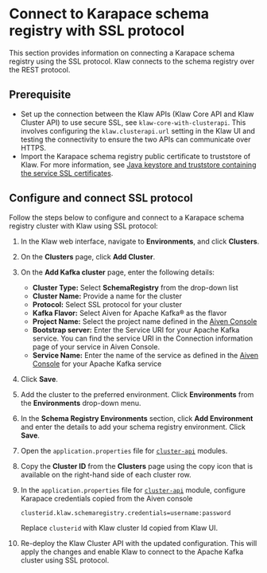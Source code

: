 # Connect to Karapace schema registry with SSL protocol

This section provides information on connecting a Karapace schema registry using the SSL protocol. Klaw connects to the
schema registry over the REST protocol.

## Prerequisite

- Set up the connection between the Klaw APIs (Klaw Core API and Klaw Cluster
  API) to use secure SSL, see
  `klaw-core-with-clusterapi`. This
  involves configuring the `klaw.clusterapi.url` setting in the Klaw
  UI and testing the connectivity to ensure the two APIs can
  communicate over HTTPS.
- Import the Karapace schema registry public certificate to truststore
  of Klaw. For more information, see [Java keystore and truststore
  containing the service SSL
  certificates](https://docs.aiven.io/docs/products/kafka/howto/keystore-truststore.html).

## Configure and connect SSL protocol

Follow the steps below to configure and connect to a Karapace schema
registry cluster with Klaw using SSL protocol:

1. In the Klaw web interface, navigate to **Environments**, and click
   **Clusters**.
2. On the **Clusters** page, click **Add Cluster**.
   <!-- vale off -->
3. On the **Add Kafka cluster** page, enter the following details:
   <!-- vale on -->

   - **Cluster Type:** Select **SchemaRegistry** from the drop-down list
   - **Cluster Name:** Provide a name for the cluster
   - **Protocol:** Select SSL protocol for your cluster
   - **Kafka Flavor:** Select Aiven for Apache Kafka® as the flavor
   - **Project Name:** Select the project name defined in the [Aiven Console](https://console.aiven.io/)
   - **Bootstrap server:** Enter the Service URI for your Apache Kafka
     service. You can find the service URI in the Connection information
     page of your service in Aiven Console.
   - **Service Name:** Enter the name of the service as defined in the
     [Aiven Console](https://console.aiven.io/) for your Apache Kafka
     service

4. Click **Save**.
5. Add the cluster to the preferred environment. Click **Environments**
   from the **Environments** drop-down menu.
6. In the **Schema Registry Environments** section, click **Add
   Environment** and enter the details to add your schema registry
   environment. Click **Save**.
7. Open the `application.properties` file for [`cluster-api`](https://github.com/aiven/klaw/blob/main/cluster-api/src/main/resources) modules.
8. Copy the **Cluster ID** from the **Clusters** page using the copy
   icon that is available on the right-hand side of each cluster
   row.
9. In the `application.properties` file
   for [`cluster-api`](https://github.com/aiven/klaw/blob/main/cluster-api/src/main/resources/application.properties)
   module, configure Karapace credentials copied from the Aiven console

   `clusterid.klaw.schemaregistry.credentials=username:password`

   Replace `clusterid` with Klaw cluster Id copied from Klaw UI.

10. Re-deploy the Klaw Cluster API with the updated configuration. This will
    apply the changes and enable Klaw to connect to the Apache Kafka cluster
    using SSL protocol.
